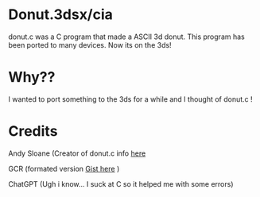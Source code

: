 # Donut.3dsx/cia

donut.c was a C program that made a ASCII 3d donut. This program has been ported to many devices. Now its on the 3ds!

# Why??

I wanted to port something to the 3ds for a while and I thought of donut.c !

# Credits

Andy Sloane (Creator of donut.c info [here](https://www.a1k0n.net/2011/07/20/donut-math.html)

GCR (formated version [Gist here](https://gist.github.com/gcr/1075131) )

ChatGPT (Ugh i know... I suck at C so it helped me with some errors)
